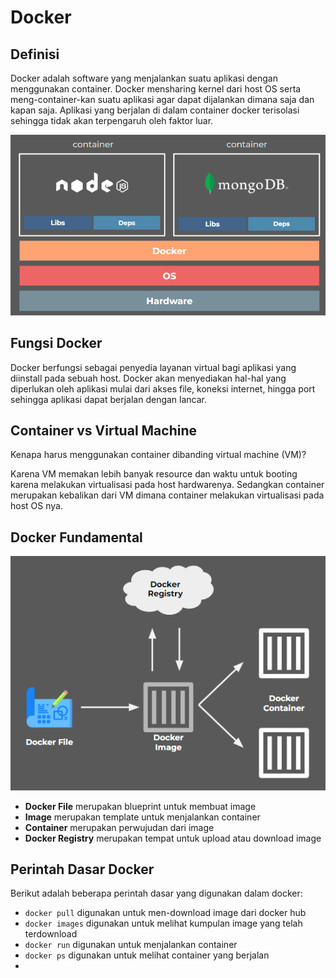 # Docker

## Definisi
Docker adalah software yang menjalankan suatu aplikasi dengan menggunakan container. Docker mensharing kernel dari host OS serta meng-container-kan suatu aplikasi agar dapat dijalankan dimana saja dan kapan saja. Aplikasi yang berjalan di dalam container docker terisolasi sehingga tidak akan terpengaruh oleh faktor luar. 

![docker](https://github.com/fiir09/Writing-and-Presentation-Test/blob/main/Module%2020%20-%20Docker/docker.png)

## Fungsi Docker
Docker berfungsi sebagai penyedia layanan virtual bagi aplikasi yang diinstall pada sebuah host. Docker akan menyediakan hal-hal yang diperlukan oleh aplikasi mulai dari akses file, koneksi internet, hingga port sehingga aplikasi dapat berjalan dengan lancar.

## Container vs Virtual Machine
Kenapa harus menggunakan container dibanding virtual machine (VM)?

Karena VM memakan lebih banyak resource dan waktu untuk booting karena melakukan virtualisasi pada host hardwarenya. Sedangkan container merupakan kebalikan dari VM dimana container melakukan virtualisasi pada host OS nya.

## Docker Fundamental

![docker fundamental](https://github.com/fiir09/Writing-and-Presentation-Test/blob/main/Module%2020%20-%20Docker/docker%20fundamental.png)

- **Docker File** merupakan blueprint untuk membuat image
- **Image** merupakan template untuk menjalankan container
- **Container** merupakan perwujudan dari image
- **Docker Registry** merupakan tempat untuk upload atau download image

## Perintah Dasar Docker

Berikut adalah beberapa perintah dasar yang digunakan dalam docker:

- `docker pull` digunakan untuk men-download image dari docker hub
- `docker images` digunakan untuk melihat kumpulan image yang telah terdownload
- `docker run` digunakan untuk menjalankan container
- `docker ps` digunakan untuk melihat container yang berjalan
- 
